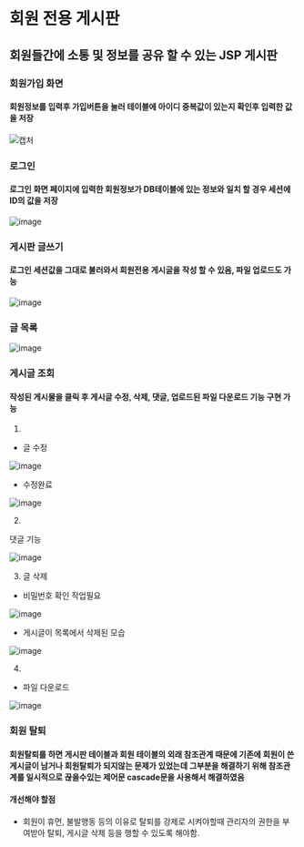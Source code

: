 회원 전용 게시판
================
## 회원들간에 소통 및 정보를 공유 할 수 있는 JSP 게시판
### 회원가입 화면
#### 회원정보를 입력후 가입버튼을 눌러 테이블에 아이디 중복값이 있는지 확인후 입력한 값을 저장
![캡처](https://user-images.githubusercontent.com/62640249/86761586-07a83600-c081-11ea-8b68-75a3aeb43aee.PNG)
### 로그인
#### 로그인 화면 페이지에 입력한 회원정보가 DB테이블에 있는 정보와 일치 할 경우 세션에 ID의 값을 저장
![image](https://user-images.githubusercontent.com/62640249/86762745-d0865480-c081-11ea-9fde-57e3c68a9a45.png)
### 게시판 글쓰기
#### 로그인 세션값을 그대로 불러와서 회원전용 게시글을 작성 할 수 있음, 파일 업로드도 가능 
![image](https://user-images.githubusercontent.com/62640249/86764090-c2850380-c082-11ea-924f-90005e60506e.png)
### 글 목록
![image](https://user-images.githubusercontent.com/62640249/86764567-198ad880-c083-11ea-96d1-edd97659b0b2.png)
### 게시글 조회
#### 작성된 게시물을 클릭 후 게시글 수정, 삭제, 댓글, 업로드된 파일 다운로드 기능 구현 가능
1. 
* 글 수정


![image](https://user-images.githubusercontent.com/62640249/86765031-9322c680-c083-11ea-9d71-45f2391600f9.png)


* 수정완료


![image](https://user-images.githubusercontent.com/62640249/86765223-d715cb80-c083-11ea-9b57-c35296ba4b8c.png)


2. 
댓글 기능


![image](https://user-images.githubusercontent.com/62640249/86765452-25c36580-c084-11ea-9c1b-55465c7940a2.png)


3. 글 삭제
* 비밀번호 확인 작업필요


![image](https://user-images.githubusercontent.com/62640249/86765585-4db2c900-c084-11ea-9e08-754c468ddda0.png)


* 게시글이 목록에서 삭제된 모습


![image](https://user-images.githubusercontent.com/62640249/86765680-73d86900-c084-11ea-8992-18424b75eff0.png)


4. 
* 파일 다운로드


![image](https://user-images.githubusercontent.com/62640249/86765315-f876b780-c083-11ea-8bb5-e7342332d338.png)

### 회원 탈퇴
#### 회원탈퇴를 하면 게시판 테이블과 회원 테이블의 외래 참조관계 때문에 기존에 회원이 쓴 게시글이 남거나 회원탈퇴가 되지않는 문제가 있었는데 그부분을 해결하기 위해 참조관계를 일시적으로 끊을수있는 제어문 cascade문을 사용해서 해결하였음

#### 개선해야 할점
* 회원이 휴먼, 불발행동 등의 이유로 탈퇴를 강제로 시켜야할때 관리자의 권한을 부여받아 탈퇴, 게시글 삭제 등을 행할 수 있도록 해야함.
